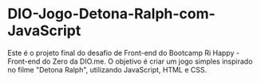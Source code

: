 # DIO-Jogo-Detona-Ralph-com-JavaScript
Este é o projeto final do desafio de Front-end do Bootcamp Ri Happy - Front-end do Zero da DIO.me. O objetivo é criar um jogo simples inspirado no filme "Detona Ralph", utilizando JavaScript, HTML e CSS.
